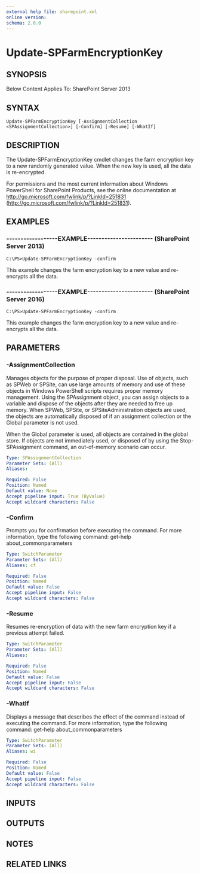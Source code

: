 ```yaml
---
external help file: sharepoint.xml
online version: 
schema: 2.0.0
---
```


# Update-SPFarmEncryptionKey

## SYNOPSIS
Below Content Applies To: SharePoint Server 2013

## SYNTAX

```
Update-SPFarmEncryptionKey [-AssignmentCollection <SPAssignmentCollection>] [-Confirm] [-Resume] [-WhatIf]
```

## DESCRIPTION
The Update-SPFarmEncryptionKey cmdlet changes the farm encryption key to a new randomly generated value.
When the new key is used, all the data is re-encrypted.

For permissions and the most current information about Windows PowerShell for SharePoint Products, see the online documentation at http://go.microsoft.com/fwlink/p/?LinkId=251831 (http://go.microsoft.com/fwlink/p/?LinkId=251831).

## EXAMPLES

### ------------------EXAMPLE----------------------- (SharePoint Server 2013)
```
C:\PS>Update-SPFarmEncryptionKey -confirm
```

This example changes the farm encryption key to a new value and re-encrypts all the data.

### ------------------EXAMPLE----------------------- (SharePoint Server 2016)
```
C:\PS>Update-SPFarmEncryptionKey -confirm
```

This example changes the farm encryption key to a new value and re-encrypts all the data.

## PARAMETERS

### -AssignmentCollection
Manages objects for the purpose of proper disposal.
Use of objects, such as SPWeb or SPSite, can use large amounts of memory and use of these objects in Windows PowerShell scripts requires proper memory management.
Using the SPAssignment object, you can assign objects to a variable and dispose of the objects after they are needed to free up memory.
When SPWeb, SPSite, or SPSiteAdministration objects are used, the objects are automatically disposed of if an assignment collection or the Global parameter is not used.

When the Global parameter is used, all objects are contained in the global store.
If objects are not immediately used, or disposed of by using the Stop-SPAssignment command, an out-of-memory scenario can occur.

```yaml
Type: SPAssignmentCollection
Parameter Sets: (All)
Aliases: 

Required: False
Position: Named
Default value: None
Accept pipeline input: True (ByValue)
Accept wildcard characters: False
```

### -Confirm
Prompts you for confirmation before executing the command.
For more information, type the following command: get-help about_commonparameters

```yaml
Type: SwitchParameter
Parameter Sets: (All)
Aliases: cf

Required: False
Position: Named
Default value: False
Accept pipeline input: False
Accept wildcard characters: False
```

### -Resume
Resumes re-encryption of data with the new farm encryption key if a previous attempt failed.

```yaml
Type: SwitchParameter
Parameter Sets: (All)
Aliases: 

Required: False
Position: Named
Default value: False
Accept pipeline input: False
Accept wildcard characters: False
```

### -WhatIf
Displays a message that describes the effect of the command instead of executing the command.
For more information, type the following command: get-help about_commonparameters

```yaml
Type: SwitchParameter
Parameter Sets: (All)
Aliases: wi

Required: False
Position: Named
Default value: False
Accept pipeline input: False
Accept wildcard characters: False
```

## INPUTS

## OUTPUTS

## NOTES

## RELATED LINKS

